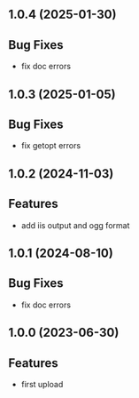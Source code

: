 ## 1.0.4 (2025-01-30)

## Bug Fixes

- fix doc errors

## 1.0.3 (2025-01-05)

## Bug Fixes

- fix getopt errors

## 1.0.2 (2024-11-03)

## Features

- add iis output and ogg format

## 1.0.1 (2024-08-10)

## Bug Fixes

- fix doc errors

## 1.0.0 (2023-06-30)

## Features

- first upload